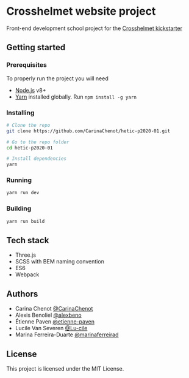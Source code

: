 # Crosshelmet website project

Front-end development school project for the [Crosshelmet kickstarter](https://www.kickstarter.com/projects/491835187/crosshelmet-the-smart-motorcycle-helmet?lang=fr)

## Getting started

### Prerequisites

To properly run the project you will need
* [Node.js](https://nodejs.org/en/) v8+
* [Yarn](https://yarnpkg.com/lang/en/) installed globally. Run `npm install -g yarn`

### Installing

```sh
# Clone the repo
git clone https://github.com/CarinaChenot/hetic-p2020-01.git

# Go to the repo folder
cd hetic-p2020-01

# Install dependencies
yarn
```

### Running

```sh
yarn run dev
```

### Building

```sh
yarn run build
```

## Tech stack

* Three.js
* SCSS with BEM naming convention
* ES6
* Webpack

## Authors

* Carina Chenot [@CarinaChenot](https://github.com/CarinaChenot)
* Alexis Benoliel [@alexbeno](https://github.com/alexbeno)
* Étienne Paven [@etienne-paven](https://github.com/etienne-paven)
* Lucile Van Severen [@Lu-cile](https://github.com/Lu-cile)
* Marina Ferreira-Duarte [@marinaferreirad](https://github.com/marinaferreirad)

## License

This project is licensed under the MIT License.

